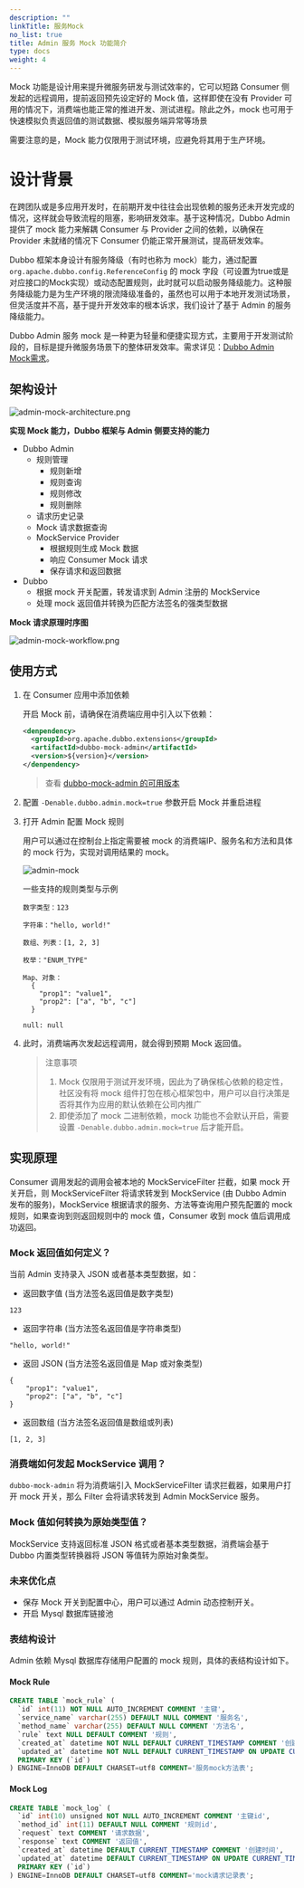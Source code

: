 ```yaml
---
description: ""
linkTitle: 服务Mock
no_list: true
title: Admin 服务 Mock 功能简介
type: docs
weight: 4
---
```


Mock 功能是设计用来提升微服务研发与测试效率的，它可以短路 Consumer 侧发起的远程调用，提前返回预先设定好的 Mock 值，这样即使在没有 Provider 可用的情况下，消费端也能正常的推进开发、测试进程。除此之外，mock 也可用于快速模拟负责返回值的测试数据、模拟服务端异常等场景

需要注意的是，Mock 能力仅限用于测试环境，应避免将其用于生产环境。

# 设计背景
在跨团队或是多应用开发时，在前期开发中往往会出现依赖的服务还未开发完成的情况，这样就会导致流程的阻塞，影响研发效率。基于这种情况，Dubbo Admin 提供了 mock 能力来解耦 Consumer 与 Provider 之间的依赖，以确保在 Provider 未就绪的情况下 Consumer 仍能正常开展测试，提高研发效率。

Dubbo 框架本身设计有服务降级（有时也称为 mock）能力，通过配置 `org.apache.dubbo.config.ReferenceConfig` 的 mock 字段（可设置为true或是对应接口的Mock实现）或动态配置规则，此时就可以启动服务降级能力。这种服务降级能力是为生产环境的限流降级准备的，虽然也可以用于本地开发测试场景，但灵活度并不高，基于提升开发效率的根本诉求，我们设计了基于 Admin 的服务降级能力。

Dubbo Admin 服务 mock 是一种更为轻量和便捷实现方式，主要用于开发测试阶段的，目标是提升微服务场景下的整体研发效率。需求详见：[Dubbo Admin Mock需求](https://github.com/apache/dubbo-admin/issues/757)。

## 架构设计

![admin-mock-architecture.png](/imgs/v3/reference/admin/console/mock-architecture.png)

**实现 Mock 能力，Dubbo 框架与 Admin 侧要支持的能力**

* Dubbo Admin
    * 规则管理
        * 规则新增
        * 规则查询
        * 规则修改
        * 规则删除
    * 请求历史记录
    * Mock 请求数据查询
    * MockService Provider
        * 根据规则生成 Mock 数据
        * 响应 Consumer Mock 请求
        * 保存请求和返回数据
* Dubbo
    * 根据 mock 开关配置，转发请求到 Admin 注册的 MockService
    * 处理 mock 返回值并转换为匹配方法签名的强类型数据

**Mock 请求原理时序图**

![admin-mock-workflow.png](/imgs/v3/reference/admin/console/mock-workflow.png)

## 使用方式

1. 在 Consumer 应用中添加依赖

    开启 Mock 前，请确保在消费端应用中引入以下依赖：

    ```xml
    <denpendency>
      <groupId>org.apache.dubbo.extensions</groupId>
      <artifactId>dubbo-mock-admin</artifactId>
      <version>${version}</version>
    </denpendency>
    ```

    > 查看 [dubbo-mock-admin 的可用版本](/zh-cn/download/spi-extensions/)

2. 配置 `-Denable.dubbo.admin.mock=true` 参数开启 Mock 并重启进程
3. 打开 Admin 配置 Mock 规则

    用户可以通过在控制台上指定需要被 mock 的消费端IP、服务名和方法和具体的 mock 行为，实现对调用结果的 mock。

    ![admin-mock](/imgs/v3/reference/admin/console/mock-rule-screenshot.png)

    一些支持的规则类型与示例

    ```
    数字类型：123

    字符串："hello, world!"

    数组、列表：[1, 2, 3]

    枚举："ENUM_TYPE"

    Map、对象：
      {
        "prop1": "value1",
        "prop2": ["a", "b", "c"]
      }

    null: null
    ```

4. 此时，消费端再次发起远程调用，就会得到预期 Mock 返回值。

    > 注意事项
    > 1. Mock 仅限用于测试开发环境，因此为了确保核心依赖的稳定性，社区没有将 mock 组件打包在核心框架包中，用户可以自行决策是否将其作为应用的默认依赖在公司内推广
    > 2. 即使添加了 mock 二进制依赖，mock 功能也不会默认开启，需要设置 `-Denable.dubbo.admin.mock=true` 后才能开启。

## 实现原理

Consumer 调用发起的调用会被本地的 MockServiceFilter 拦截，如果 mock 开关开启，则 MockServiceFilter 将请求转发到 MockService (由 Dubbo Admin 发布的服务)，MockService 根据请求的服务、方法等查询用户预先配置的 mock 规则，如果查询到则返回规则中的 mock 值，Consumer 收到 mock 值后调用成功返回。

### Mock 返回值如何定义？

当前 Admin 支持录入 JSON 或者基本类型数据，如：

* 返回数字值 (当方法签名返回值是数字类型)

```
123
```

* 返回字符串 (当方法签名返回值是字符串类型)
```
"hello, world!"
```

* 返回 JSON (当方法签名返回值是 Map 或对象类型)
```
{
    "prop1": "value1",
    "prop2": ["a", "b", "c"]
}
```

* 返回数组 (当方法签名返回值是数组或列表)
```
[1, 2, 3]
```

### 消费端如何发起 MockService 调用？

`dubbo-mock-admin` 将为消费端引入 MockServiceFilter 请求拦截器，如果用户打开 mock 开关，那么 Filter 会将请求转发到 Admin MockService 服务。

### Mock 值如何转换为原始类型值？

MockService 支持返回标准 JSON 格式或者基本类型数据，消费端会基于 Dubbo 内置类型转换器将 JSON 等值转为原始对象类型。

### 未来优化点
* 保存 Mock 开关到配置中心，用户可以通过 Admin 动态控制开关。
* 开启 Mysql 数据库链接池

### 表结构设计
Admin 依赖 Mysql 数据库存储用户配置的 mock 规则，具体的表结构设计如下。

#### Mock Rule

```sql
CREATE TABLE `mock_rule` (
  `id` int(11) NOT NULL AUTO_INCREMENT COMMENT '主键',
  `service_name` varchar(255) DEFAULT NULL COMMENT '服务名',
  `method_name` varchar(255) DEFAULT NULL COMMENT '方法名',
  `rule` text NULL DEFAULT COMMENT '规则',
  `created_at` datetime NOT NULL DEFAULT CURRENT_TIMESTAMP COMMENT '创建时间',
  `updated_at` datetime NOT NULL DEFAULT CURRENT_TIMESTAMP ON UPDATE CURRENT_TIMESTAMP COMMENT '更新时间',
  PRIMARY KEY (`id`)
) ENGINE=InnoDB DEFAULT CHARSET=utf8 COMMENT='服务mock方法表';
```
#### Mock Log

```sql
CREATE TABLE `mock_log` (
  `id` int(10) unsigned NOT NULL AUTO_INCREMENT COMMENT '主键id',
  `method_id` int(11) DEFAULT NULL COMMENT '规则id',
  `request` text COMMENT '请求数据',
  `response` text COMMENT '返回值',
  `created_at` datetime DEFAULT CURRENT_TIMESTAMP COMMENT '创建时间',
  `updated_at` datetime DEFAULT CURRENT_TIMESTAMP ON UPDATE CURRENT_TIMESTAMP COMMENT '更新时间',
  PRIMARY KEY (`id`)
) ENGINE=InnoDB DEFAULT CHARSET=utf8 COMMENT='mock请求记录表';
```





